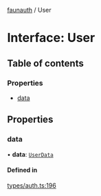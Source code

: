 [faunauth](../index.md) / User

# Interface: User

## Table of contents

### Properties

- [data](User.md#data)

## Properties

### data

• **data**: [`UserData`](UserData.md)

#### Defined in

[types/auth.ts:196](https://github.com/alexnitta/faunauth/blob/c913d73/src/types/auth.ts#L196)
